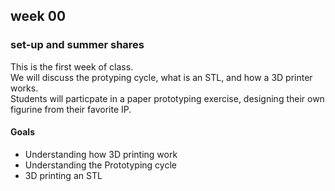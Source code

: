 <h2>week 00</h2>
<h3>set-up and summer shares</h3>
<p>This is the first week of class. <br>
We will discuss the protyping cycle, what is an STL, and how a 3D printer works.<br>
Students will particpate in a paper prototyping exercise, designing their own figurine from their favorite IP.</p>
<h4>Goals</h4>
<ul><li>Understanding how 3D printing work</li><li>Understanding the Prototyping cycle</li><li>3D printing an STL</li></ul>

